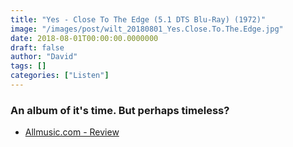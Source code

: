 ```yaml
---
title: "Yes - Close To The Edge (5.1 DTS Blu-Ray) (1972)"
image: "/images/post/wilt_20180801_Yes.Close.To.The.Edge.jpg"
date: 2018-08-01T00:00:00.0000000
draft: false
author: "David"
tags: []
categories: ["Listen"]
---
```

### An album of it's time. But perhaps timeless?

-  [Allmusic.com - Review](https://www.allmusic.com/album/close-to-the-edge-mw0000692219)